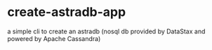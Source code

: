 # create-astradb-app
a simple cli to create an astradb (nosql db provided by DataStax and powered by Apache Cassandra)
